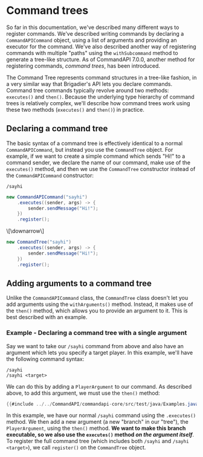 # Command trees

So far in this documentation, we've described many different ways to register commands. We've described writing commands by declaring a `CommandAPICommand` object, using a list of arguments and providing an executor for the command. We've also described another way of registering commands with multiple "paths" using the `withSubcommand` method to generate a tree-like structure. As of CommandAPI 7.0.0, another method for registering commands, _command trees_, has been introduced.

The Command Tree represents command structures in a tree-like fashion, in a very similar way that Brigadier's API lets you declare commands. Command tree commands typically revolve around two methods: `executes()` and `then()`. Because the underlying type hierarchy of command trees is relatively complex, we'll describe how command trees work using these two methods (`executes()` and `then()`) in practice.

## Declaring a command tree

The basic syntax of a command tree is effectively identical to a normal `CommandAPICommand`, but instead you use the `CommandTree` object. For example, if we want to create a simple command which sends "Hi!" to a command sender, we declare the name of our command, make use of the `executes()` method, and then we use the `CommandTree` constructor instead of the `CommandAPICommand` constructor:

```mccmd
/sayhi
```

```java
new CommandAPICommand("sayhi")
    .executes((sender, args) -> {
        sender.sendMessage("Hi!");
    })
    .register();
```

\\[\downarrow\\]

```java
new CommandTree("sayhi")
    .executes((sender, args) -> {
        sender.sendMessage("Hi!");
    })
    .register();
```

## Adding arguments to a command tree

Unlike the `CommandAPICommand` class, the `CommandTree` class doesn't let you add arguments using the `withArguments()` method. Instead, it makes use of the `then()` method, which allows you to provide an argument to it. This is best described with an example.

<div class="example">

### Example - Declaring a command tree with a single argument

Say we want to take our `/sayhi` command from above and also have an argument which lets you specify a target player. In this example, we'll have the following command syntax:

```mccmd
/sayhi
/sayhi <target>
```

We can do this by adding a `PlayerArgument` to our command. As described above, to add this argument, we must use the `then()` method:

```java
{{#include ../../CommandAPI/commandapi-core/src/test/java/Examples.java:CommandTree_sayhi1}}
```

In this example, we have our normal `/sayhi` command using the `.executes()` method. We then add a new argument (a new "branch" in our "tree"), the `PlayerArgument`, using the `then()` method. **We want to make this branch executable, so we also use the `executes()` method _on the argument itself_**. To register the full command tree (which includes both `/sayhi` and `/sayhi <target>`), we call `register()` on the `CommandTree` object.

</div>